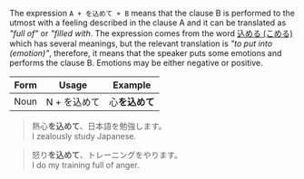 The expression `A + を込めて + B` means that the clause B is performed to the utmost with a feeling described in the clause A and it can be translated as *"full of"* or *"filled with*. The expression comes from the word [込める (こめる)](w1288790) which has several meanings, but the relevant translation is *"to put into (emotion)"*, therefore, it means that the speaker puts some emotions and performs the clause B. Emotions may be either negative or positive.

|Form|Usage|Example|
|-|-|-|
|Noun|N + を込めて|心**を込めて**|

>熱心**を込めて**、日本語を勉強します。  
>I zealously study Japanese.

>怒り**を込めて**、トレーニングをやります。  
>I do my training full of anger.
